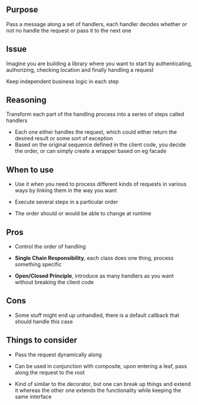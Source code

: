 ## Purpose

Pass a message along a set of handlers, each handler decides whether or not no handle the request or pass it to the next one

## Issue

Imagine you are building a library where you want to start by authenticating, authorizing, checking location and finally handling a request

Keep independent business logic in each step

## Reasoning

Transform each part of the handling process into a series of steps called handlers

* Each one either handles the request, which could either return the desired result or some sort of exception
* Based on the original sequence defined in the client code, you decide the order, or can simply create a wrapper based on eg facade

## When to use

* Use it when you need to process different kinds of requests in various ways by linking them in the way you want

* Execute several steps in a particular order

* The order should or would be able to change at runtime

## Pros

* Control the order of handling

* __Single Chain Responsibility__, each class does one thing, process something specific

* __Open/Closed Principle__, introduce as many handlers as you want without breaking the client code

## Cons

* Some stuff might end up unhandled, there is a default callback that should handle this case

## Things to consider

* Pass the request dynamically along

* Can be used in conjunction with composite, upon entering a leaf, pass along the request to the root

* Kind of similar to the decorator, but one can break up things and extend it whereas the other one extends the functionality while keeping the same interface
